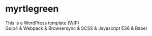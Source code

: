# myrtlegreen
This is a WordPress template (WIP)<br />
Gulp4 &amp; Webpack &amp; Browsersync &amp; SCSS &amp; Javascript ES6 &amp; Babel
